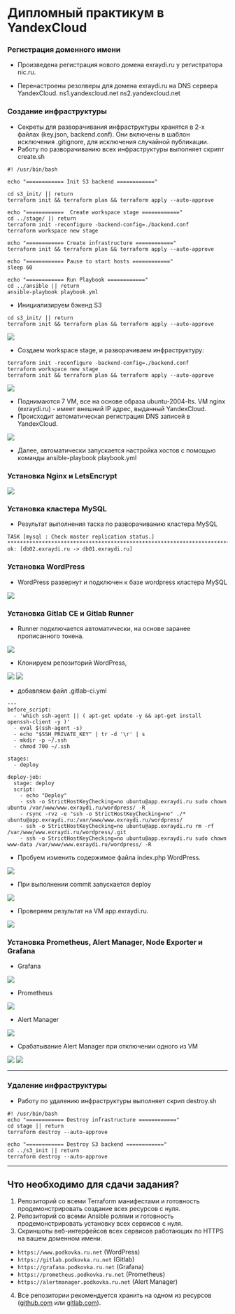 # Дипломный практикум в YandexCloud

### Регистрация доменного имени

   - Произведена регистрация нового домена exraydi.ru у регистратора nic.ru. 
   
   - Перенастроены резолверы для домена exraydi.ru на DNS сервера YandexCloud. 
      ns1.yandexcloud.net 
      ns2.yandexcloud.net

### Создание инфраструктуры

   - Секреты для разворачивания инфраструктуры хранятся в 2-х файлах (key.json, backend.conf). 
     Они включены в шаблон исключения .gitignore, для исключения случайной публикации.   
   - Работу по разворачиванию всех инфраструктуры выполняет скрипт create.sh

```
#! /usr/bin/bash

echo "============ Init S3 backend ============"

cd s3_init/ || return
terraform init && terraform plan && terraform apply --auto-approve

echo "============  Create workspace stage ============"
cd ../stage/ || return
terraform init -reconfigure -backend-config=./backend.conf
terraform workspace new stage

echo "============ Create infrastructure ============"
terraform init && terraform plan && terraform apply --auto-approve

echo "============ Pause to start hosts ============"
sleep 60

echo "============ Run Playbook ============"
cd ../ansible || return
ansible-playbook playbook.yml

```

 - Инициализируем бэкенд S3

```
cd s3_init/ || return
terraform init && terraform plan && terraform apply --auto-approve
```
![](scrin/1.jpg) 

- Создаем workspace stage, и разворачиваем инфраструктуру: 

```
terraform init -reconfigure -backend-config=./backend.conf
terraform workspace new stage
terraform init && terraform plan && terraform apply --auto-approve
```
![](scrin/2.jpg) 


 - Поднимаются 7 VM, все на основе образа ubuntu-2004-lts. VM nginx (exraydi.ru) - имеет внешний IP адрес, выданный YandexCloud.
 - Происходит автоматическая регистрация DNS записей в YandexCloud.


![](scrin/3.jpg)

- Далее, автоматически запускается настройка хостов с помощью команды 
  ansible-playbook playbook.yml

### Установка Nginx и LetsEncrypt

 ![](scrin/4.jpg)

### Установка кластера MySQL

- Результат выполнения таска по разворачиванию кластера MySQL

```
TASK [mysql : Check master replication status.] ************************************************************************
ok: [db02.exraydi.ru -> db01.exraydi.ru]
```

### Установка WordPress

- WordPress развернут и подключен к базе wordpress кластера MySQL

 ![](scrin/5.jpg)

### Установка Gitlab CE и Gitlab Runner

- Runner подключается автоматически, на основе заранее прописанного токена.  

 ![](scrin/6.jpg)

- Клонируем репозиторий WordPress, 

 ![](scrin/7.jpg)
 ![](scrin/8.jpg)


- добавляем файл  .gitlab-ci.yml

```
---
before_script:
  - 'which ssh-agent || ( apt-get update -y && apt-get install openssh-client -y )'
  - eval $(ssh-agent -s)
  - echo "$SSH_PRIVATE_KEY" | tr -d '\r' | s
  - mkdir -p ~/.ssh
  - chmod 700 ~/.ssh

stages:
  - deploy

deploy-job:
  stage: deploy
  script:
    - echo "Deploy"
    - ssh -o StrictHostKeyChecking=no ubuntu@app.exraydi.ru sudo chown ubuntu /var/www/www.exraydi.ru/wordpress/ -R
    - rsync -rvz -e "ssh -o StrictHostKeyChecking=no" ./* ubuntu@app.exraydi.ru:/var/www/www.exraydi.ru/wordpress/
    - ssh -o StrictHostKeyChecking=no ubuntu@app.exraydi.ru rm -rf /var/www/www.exraydi.ru/wordpress/.git
    - ssh -o StrictHostKeyChecking=no ubuntu@app.exraydi.ru sudo chown www-data /var/www/www.exraydi.ru/wordpress/ -R

```
- Пробуем изменить содержимое файла index.php WordPress. 

 ![](scrin/9.jpg)

- При выполнении commit запускается deploy 

 ![](scrin/10.jpg)

- Проверяем результат на VM app.exraydi.ru.

 ![](scrin/11.jpg)

### Установка Prometheus, Alert Manager, Node Exporter и Grafana

- Grafana

 ![](scrin/12.jpg)

- Prometheus

 ![](scrin/13.jpg)

- Alert Manager

 ![](scrin/14.jpg)

- Срабатывание Alert Manager при отключении одного из VM

 ![](scrin/15.jpg)
 ![](scrin/16.jpg)

---

### Удаление инфраструктуры 

- Работу по удалению инфраструктуры выполняет скрип destroy.sh

```
#! /usr/bin/bash
echo "============ Destroy infrastructure ============"
cd stage || return
terraform destroy --auto-approve

echo "============ Destroy S3 backend ============"
cd ../s3_init || return
terraform destroy --auto-approve

```

---
## Что необходимо для сдачи задания?

1. Репозиторий со всеми Terraform манифестами и готовность продемонстрировать создание всех ресурсов с нуля.
2. Репозиторий со всеми Ansible ролями и готовность продемонстрировать установку всех сервисов с нуля.
3. Скриншоты веб-интерфейсов всех сервисов работающих по HTTPS на вашем доменном имени.
- `https://www.podkovka.ru.net` (WordPress)
- `https://gitlab.podkovka.ru.net` (Gitlab)
- `https://grafana.podkovka.ru.net` (Grafana)
- `https://prometheus.podkovka.ru.net` (Prometheus)
- `https://alertmanager.podkovka.ru.net` (Alert Manager)
4. Все репозитории рекомендуется хранить на одном из ресурсов ([github.com](https://github.com) или [gitlab.com](https://gitlab.com)).
